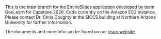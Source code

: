 This is the main branch for the EnviroSlides application developed by team GeoLearn for Capstone 2020. Code currently on the Amazon EC2 instance. Please contact Dr. Chris Doughty at the SICCS building at Northern Arizona University for further information.

The documents and more info can be found on our [team website](https://www.cefns.nau.edu/capstone/projects/CS/2020/GeoLearn-S20/index.html)
